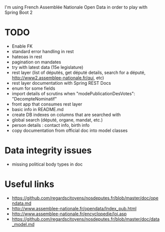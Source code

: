 I'm using French Assemblée Nationale Open Data in order to play with Spring Boot 2

# TODO 

* Enable FK
* standard error handling in rest
* hateoas in rest 
* pagination on mandates 
* try with latest data (15e legislature)
* rest layer (list of députés, get député details, search for a député, http://www2.assemblee-nationale.fr/qui, etc)
* rest layer documentation with Spring REST Docs
* enum for some fields
* import details of scrutins when "modePublicationDesVotes": "DecompteNominatif"
* front app that consumes rest layer
* basic info in README.md
* create DB indexes on columns that are searched with
* global search (député, organe, mandat, etc.)
* person details : contact info, birth info
* copy documentation from official doc into model classes

# Data integrity issues

* missing political body types in doc

# Useful links

* https://github.com/regardscitoyens/nosdeputes.fr/blob/master/doc/opendata.md
* http://www.assemblee-nationale.fr/opendata/Index_pub.html
* http://www.assemblee-nationale.fr/encyclopedie/loi.asp
* https://github.com/regardscitoyens/nosdeputes.fr/blob/master/doc/data_model.md